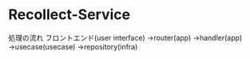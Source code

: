 # Recollect-Service

処理の流れ
フロントエンド(user interface)
→router(app)
→handler(app)
→usecase(usecase)
→repository(infra)